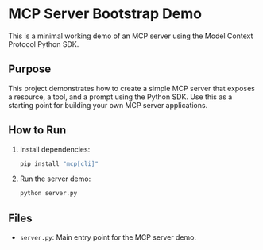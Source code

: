 # MCP Server Bootstrap Demo

This is a minimal working demo of an MCP server using the Model Context Protocol Python SDK.

## Purpose
This project demonstrates how to create a simple MCP server that exposes a resource, a tool, and a prompt using the Python SDK. Use this as a starting point for building your own MCP server applications.

## How to Run

1. Install dependencies:
   ```sh
   pip install "mcp[cli]"
   ```
2. Run the server demo:
   ```sh
   python server.py
   ```

## Files
- `server.py`: Main entry point for the MCP server demo. 
